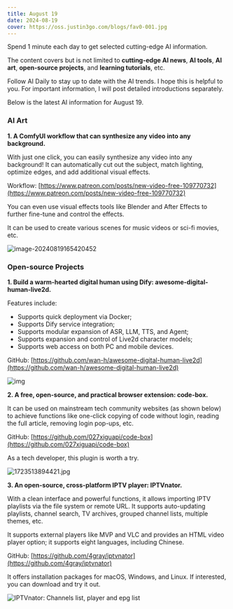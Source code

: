 ```yaml
---
title: August 19
date: 2024-08-19
cover: https://oss.justin3go.com/blogs/fav0-001.jpg
---
```


Spend 1 minute each day to get selected cutting-edge AI information.

The content covers but is not limited to **cutting-edge AI news**, **AI tools**, **AI art**, **open-source projects**, and **learning tutorials**, etc.

Follow AI Daily to stay up to date with the AI trends. I hope this is helpful to you. For important information, I will post detailed introductions separately.

Below is the latest AI information for August 19.

### AI Art

**1. A ComfyUI workflow that can synthesize any video into any background.**

With just one click, you can easily synthesize any video into any background! It can automatically cut out the subject, match lighting, optimize edges, and add additional visual effects.

Workflow: [https://www.patreon.com/posts/new-video-free-109770732](https://www.patreon.com/posts/new-video-free-109770732)

You can even use visual effects tools like Blender and After Effects to further fine-tune and control the effects.

It can be used to create various scenes for music videos or sci-fi movies, etc.

![image-20240819165420452](https://cdn.jsdelivr.net/gh/freelander/oss@master/ai-daily/2024-08-19/image-20240819165420452.png)

### Open-source Projects

**1. Build a warm-hearted digital human using Dify: awesome-digital-human-live2d.**

Features include:

- Supports quick deployment via Docker;
- Supports Dify service integration;
- Supports modular expansion of ASR, LLM, TTS, and Agent;
- Supports expansion and control of Live2d character models;
- Supports web access on both PC and mobile devices.

GitHub: [https://github.com/wan-h/awesome-digital-human-live2d](https://github.com/wan-h/awesome-digital-human-live2d)

![img](https://cdn.jsdelivr.net/gh/freelander/oss@master/ai-daily/2024-08-18/pc_web.png)

**2. A free, open-source, and practical browser extension: code-box.**

It can be used on mainstream tech community websites (as shown below) to achieve functions like one-click copying of code without login, reading the full article, removing login pop-ups, etc.

GitHub: [https://github.com/027xiguapi/code-box](https://github.com/027xiguapi/code-box)

As a tech developer, this plugin is worth a try.

![1723513894421.jpg](https://cdn.jsdelivr.net/gh/freelander/oss@master/ai-daily/2024-08-19/1723513894421.jpg)

**3. An open-source, cross-platform IPTV player: IPTVnator.**

With a clean interface and powerful functions, it allows importing IPTV playlists via the file system or remote URL. It supports auto-updating playlists, channel search, TV archives, grouped channel lists, multiple themes, etc.

It supports external players like MVP and VLC and provides an HTML video player option; it supports eight languages, including Chinese.

GitHub: [https://github.com/4gray/iptvnator](https://github.com/4gray/iptvnator)

It offers installation packages for macOS, Windows, and Linux. If interested, you can download and try it out.

![IPTVnator: Channels list, player and epg list](https://cdn.jsdelivr.net/gh/freelander/oss@master/ai-daily/2024-08-19/iptv-dark-theme.png)
